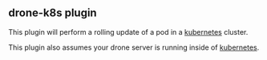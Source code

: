 ## drone-k8s plugin

This plugin will perform a rolling update of a pod in a [kubernetes](http://kubernetes.io/) cluster. 

This plugin also assumes your drone server is running inside of [kubernetes](http://kubernetes.io/).